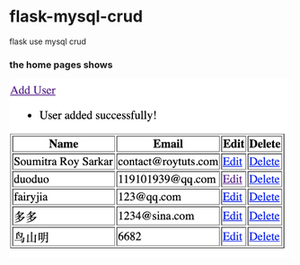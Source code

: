 # flask-mysql-crud
flask use mysql crud



### the home pages shows
![the home pages](https://github.com/duoduolee/github-photo/blob/master/002.png)
